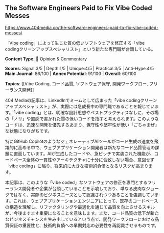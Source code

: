 ## The Software Engineers Paid to Fix Vibe Coded Messes

https://www.404media.co/the-software-engineers-paid-to-fix-vibe-coded-messes/

「Vibe coding」によって生じた質の低いソフトウェアを修正する「vibe codingクリーンアップスペシャリスト」という新たな専門職が台頭している。

**Content Type**: 💭 Opinion & Commentary

**Scores**: Signal:3/5 | Depth:1/5 | Unique:4/5 | Practical:3/5 | Anti-Hype:4/5
**Main Journal**: 86/100 | **Annex Potential**: 91/100 | **Overall**: 60/100

**Topics**: [[Vibe Coding, コード品質, ソフトウェア保守, 開発ワークフロー, フリーランス開発]]

404 Mediaの記事は、LinkedInでミームとして広まった「vibe codingクリーンアップスペシャリスト」が、実際には急成長中の専門職であることを報じています。「vibe coding」とは、明確な設計思想やベストプラクティスなしに、その場の「ノリ」や直感で書かれた質の低いコードを指すと考えられます。このようなコードは、迅速な開発を優先するあまり、保守性や堅牢性が低い「ごちゃまぜ」な状態になりがちです。

特にGitHub CopilotのようなジェネレーティブAIツールがコード生成の速度を飛躍的に高める中で、ウェブアプリケーション開発者は新たなコード品質管理の課題に直面しています。AIが生成したコードや、急ピッチで実装された機能が、コードベース全体の一貫性やアーキテクチャに十分に合致しない場合、意図せず「vibe coding」に陥り、将来的に大きな技術的負債となるリスクが高まります。

本記事は、このような「vibe coded」なソフトウェアの修正を専門とするフリーランス開発者や企業が台頭していることを示唆しており、単なる皮肉なジョークではなく、実際のビジネスニーズとして認識されつつあることを強調しています。これは、ウェブアプリケーションエンジニアにとって、既存のコードベースの構造を理解し、リファクタリングや最適化を通じて品質を向上させるスキルが、今後ますます重要になることを意味します。また、コード品質の低下が新たなビジネスチャンスを生み出しているという点で、開発ワークフローにおける品質保証の重要性と、技術的負債への早期対応の必要性を再認識させるものです。